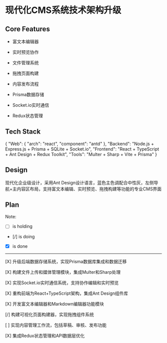 # 现代化CMS系统技术架构升级

## Core Features

- 富文本编辑器

- 实时预览协作

- 文件管理系统

- 拖拽页面构建

- 内容发布流程

- Prisma数据存储

- Socket.io实时通信

- Redux状态管理

## Tech Stack

{
  "Web": {
    "arch": "react",
    "component": "antd"
  },
  "Backend": "Node.js + Express.js + Prisma + SQLite + Socket.io",
  "Frontend": "React + TypeScript + Ant Design + Redux Toolkit",
  "Tools": "Multer + Sharp + Vite + Prisma"
}

## Design

现代化企业级设计，采用Ant Design设计语言，蓝色主色调配合中性灰，左侧导航+主内容区布局，支持富文本编辑、实时预览、拖拽构建等功能的专业CMS界面

## Plan

Note: 

- [ ] is holding
- [/] is doing
- [X] is done

---

[X] 升级后端数据存储系统，实现Prisma数据库集成和数据迁移

[X] 构建文件上传和媒体管理模块，集成Multer和Sharp处理

[X] 实现Socket.io实时通信系统，支持协作编辑和实时预览

[X] 重构前端为React+TypeScript架构，集成Ant Design组件库

[X] 开发富文本编辑器和Markdown编辑器功能模块

[/] 构建可视化页面构建器，实现拖拽组件系统

[ ] 实现内容管理工作流，包括草稿、审核、发布功能

[X] 集成Redux状态管理和API数据层优化
